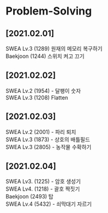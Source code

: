 # Problem-Solving<br>
## [2021.02.01]
SWEA Lv.3 (1289) 원재의 메모리 복구하기<br>
Baekjoon (1244) 스위치 켜고 끄기
## [2021.02.02]
SWEA Lv.2 (1954) - 달팽이 숫자<br>
SWEA Lv.3 (1208) Flatten<br>
## [2021.02.03]
SWEA Lv.2 (2001) - 파리 퇴치<br>
SWEA Lv.3 (1873) - 상호의 배틀필드<br>
SWEA Lv.3 (2805) - 농작물 수확하기<br>
## [2021.02.04]
SWEA Lv3. (1225) - 암호 생성기<br>
SWEA Lv4. (1218) - 괄호 짝짓기<br>
Baekjoon (2493) 탑<br>
SWEA Lv.4 (5432) - 쇠막대기 자르기 <br>
